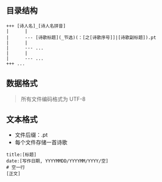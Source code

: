 ## 目录结构

```
+++ [诗人名]_[诗人名拼音]
|      |
|      --- [诗歌标题](_节选)(：[之[诗歌序号]]|[诗歌副标题]).pt
|      |
|      --- ...
|      |
|      --- ...
+++ ...
```
## 数据格式

> 所有文件编码格式为 UTF-8

## 文本格式

+ 文件后缀：.pt
+ 每个文件存储一首诗歌

```
title:[标题]
date:[写作日期, YYYYMMDD/YYYYMM/YYYY/空]
# 空一行
[正文]
```

